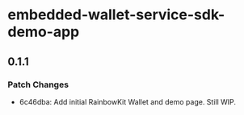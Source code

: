 # embedded-wallet-service-sdk-demo-app

## 0.1.1

### Patch Changes

- 6c46dba: Add initial RainbowKit Wallet and demo page. Still WIP.
